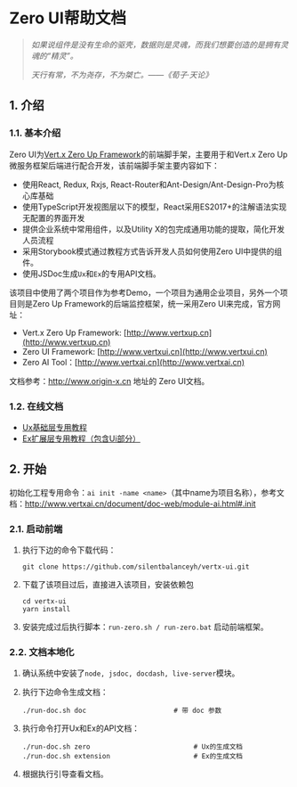 # Zero UI帮助文档

> _如果说组件是没有生命的驱壳，数据则是灵魂，而我们想要创造的是拥有灵魂的“精灵”。_
>
> _天行有常，不为尧存，不为桀亡。——《荀子·天论》_

## 1. 介绍

### 1.1. 基本介绍

Zero UI为[Vert.x Zero Up Framework](http://www.vertxup.cn)的前端脚手架，主要用于和Vert.x Zero Up微服务框架后端进行配合开发，该前端脚手架主要内容如下：

* 使用React, Redux, Rxjs, React-Router和Ant-Design/Ant-Design-Pro为核心库基础
* 使用TypeScript开发视图层以下的模型，React采用ES2017+的注解语法实现无配置的界面开发
* 提供企业系统中常用组件，以及Utility X的包完成通用功能的提取，简化开发人员流程
* 采用Storybook模式通过教程方式告诉开发人员如何使用Zero UI中提供的组件。
* 使用JSDoc生成`Ux`和`Ex`的专用API文档。

该项目中使用了两个项目作为参考Demo，一个项目为通用企业项目，另外一个项目则是Zero Up Framework的后端监控框架，统一采用Zero UI来完成，官方网址：

* Vert.x Zero Up Framework: [http://www.vertxup.cn](http://www.vertxup.cn)
* Zero UI Framework: [http://www.vertxui.cn](http://www.vertxui.cn)
* Zero AI Tool：[http://www.vertxai.cn](http://www.vertxai.cn)

文档参考：<http://www.origin-x.cn> 地址的 Zero UI文档。

### 1.2. 在线文档

* [Ux基础层专用教程](/document/doc-web/index.html)
* [Ex扩展层专用教程（包含Ui部分）](/document/doc-web-extension/index.html)

## 2. 开始

初始化工程专用命令：`ai init -name <name>`（其中name为项目名称），参考文档：<http://www.vertxai.cn/document/doc-web/module-ai.html#.init>

### 2.1. 启动前端

1. 执行下边的命令下载代码：

    ```shell
    git clone https://github.com/silentbalanceyh/vertx-ui.git
    ```

2. 下载了该项目过后，直接进入该项目，安装依赖包

    ```shell
    cd vertx-ui
    yarn install
    ```

3. 安装完成过后执行脚本：`run-zero.sh / run-zero.bat` 启动前端框架。

### 2.2. 文档本地化

1. 确认系统中安装了`node, jsdoc, docdash, live-server`模块。
2. 执行下边命令生成文档：

    ```shell
    ./run-doc.sh doc                      # 带 doc 参数
    ```
1. 执行命令打开Ux和Ex的API文档：

    ```shell
    ./run-doc.sh zero                          # Ux的生成文档
    ./run-doc.sh extension                     # Ex的生成文档
    ```
4. 根据执行引导查看文档。


